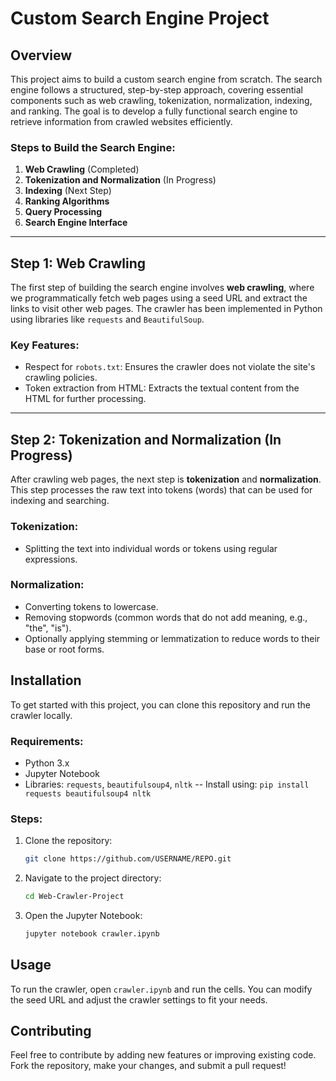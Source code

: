 # Custom Search Engine Project

## Overview
This project aims to build a custom search engine from scratch. The search engine follows a structured, step-by-step approach, covering essential components such as web crawling, tokenization, normalization, indexing, and ranking. The goal is to develop a fully functional search engine to retrieve information from crawled websites efficiently.

### Steps to Build the Search Engine:
1. **Web Crawling** (Completed)
2. **Tokenization and Normalization** (In Progress)
3. **Indexing** (Next Step)
4. **Ranking Algorithms**
5. **Query Processing**
6. **Search Engine Interface**

---

## Step 1: Web Crawling
The first step of building the search engine involves **web crawling**, where we programmatically fetch web pages using a seed URL and extract the links to visit other web pages. The crawler has been implemented in Python using libraries like `requests` and `BeautifulSoup`. 

### Key Features:
- Respect for `robots.txt`: Ensures the crawler does not violate the site's crawling policies.
- Token extraction from HTML: Extracts the textual content from the HTML for further processing.

---

## Step 2: Tokenization and Normalization (In Progress)
After crawling web pages, the next step is **tokenization** and **normalization**. This step processes the raw text into tokens (words) that can be used for indexing and searching.

### Tokenization:
- Splitting the text into individual words or tokens using regular expressions.

### Normalization:
- Converting tokens to lowercase.
- Removing stopwords (common words that do not add meaning, e.g., "the", "is").
- Optionally applying stemming or lemmatization to reduce words to their base or root forms.

## Installation

To get started with this project, you can clone this repository and run the crawler locally.

### Requirements:
- Python 3.x
- Jupyter Notebook
- Libraries: `requests`, `beautifulsoup4`, `nltk`
-- Install using: `pip install requests beautifulsoup4 nltk`

### Steps:

1. Clone the repository:
    ```bash
    git clone https://github.com/USERNAME/REPO.git
    ```
2. Navigate to the project directory:
    ```bash
    cd Web-Crawler-Project
    ```
3. Open the Jupyter Notebook:
    ```bash
    jupyter notebook crawler.ipynb
    ```

## Usage

To run the crawler, open `crawler.ipynb` and run the cells. You can modify the seed URL and adjust the crawler settings to fit your needs.

## Contributing

Feel free to contribute by adding new features or improving existing code. Fork the repository, make your changes, and submit a pull request!
